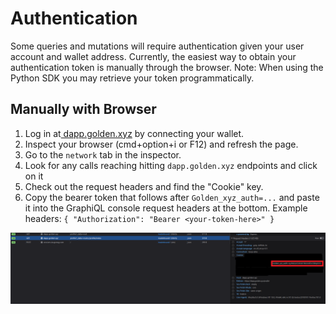 # Authentication

Some queries and mutations will require authentication given your user account and wallet address. Currently, the easiest way to obtain your authentication token is manually through the browser. Note: When using the Python SDK you may retrieve your token programmatically.&#x20;

## Manually with Browser

1. Log in at[ dapp.golden.xyz](https://dapp.golden.xyz) by connecting your wallet.
2. Inspect your browser (cmd+option+i or F12) and refresh the page.
3. Go to the `network` tab in the inspector.
4. Look for any calls reaching hitting `dapp.golden.xyz` endpoints and click on it
5. Check out the request headers and find the "Cookie" key.
6. Copy the bearer token that follows after `Golden_xyz_auth=...` and paste it into the GraphiQL console request headers at the bottom.  Example headers: `{ "Authorization": "Bearer <your-token-here>" }`

![](../.gitbook/assets/bearertokenscreenshot.png)
